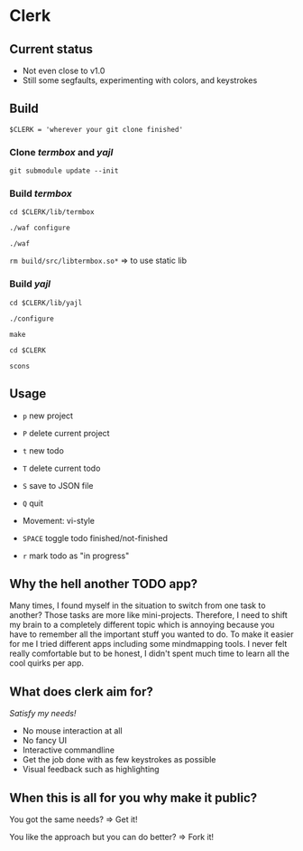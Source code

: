 # Clerk

## Current status

* Not even close to v1.0
* Still some segfaults, experimenting with colors, and keystrokes

## Build

`$CLERK = 'wherever your git clone finished'`

### Clone _termbox_ and _yajl_

`git submodule update --init`

### Build _termbox_

`cd $CLERK/lib/termbox`

`./waf configure`

`./waf`

`rm build/src/libtermbox.so*` => to use static lib

### Build _yajl_

`cd $CLERK/lib/yajl`

`./configure`

`make`

`cd $CLERK`

`scons`

## Usage

* `p` new project
* `P` delete current project
* `t` new todo
* `T` delete current todo
* `S` save to JSON file
* `Q` quit

* Movement: vi-style

* `SPACE` toggle todo finished/not-finished
* `r` mark todo as "in progress"

## Why the hell another TODO app?

Many times, I found myself in the situation to switch from one task to another?
Those tasks are more like mini-projects.
Therefore, I need to shift my brain to a completely different topic which is annoying because you have to remember all the important stuff you wanted to do.
To make it easier for me I tried different apps including some mindmapping tools.
I never felt really comfortable but to be honest, I didn't spent much time to learn all the cool quirks per app.

## What does clerk aim for?

*Satisfy my needs!*

* No mouse interaction at all
* No fancy UI
* Interactive commandline
* Get the job done with as few keystrokes as possible
* Visual feedback such as highlighting

## When this is all for you why make it public?

You got the same needs? => Get it!

You like the approach but you can do better? => Fork it!
